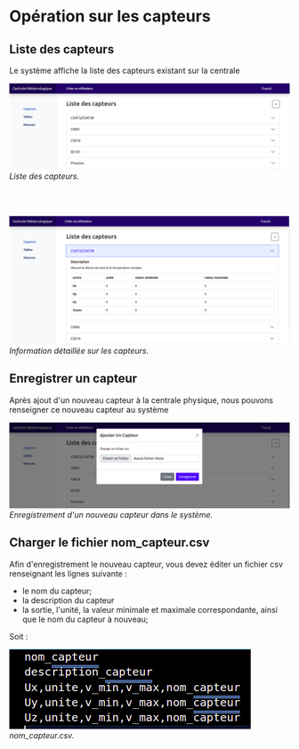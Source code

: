 #  Opération sur les capteurs

## Liste des capteurs

Le système affiche la liste des capteurs existant sur la centrale

![liste capteurs](img/capteur/capteur1.png) </br>
*Liste des capteurs.*

</br>
</br>

![liste capteurs](img/capteur/capteur2.png) </br>
*Information détaillée sur les capteurs.*
</br>

## Enregistrer un capteur

Après ajout d'un nouveau capteur à la centrale physique, nous pouvons renseigner ce nouveau capteur au système

![enregistrement capteur](img/capteur/capteur3.png) </br>
*Enregistrement d'un nouveau capteur dans le système.*
</br>

## Charger le fichier **nom_capteur.csv**

Afin d'enregistrement le nouveau capteur, vous devez éditer un fichier csv renseignant les lignes suivante :

- le nom du capteur;
- la description du capteur
- la sortie, l'unité, la valeur minimale et maximale correspondante, ainsi que le nom du capteur à nouveau;

Soit :

![capteur](img/capteur/capteur4.png) </br>
*nom_capteur.csv.*
